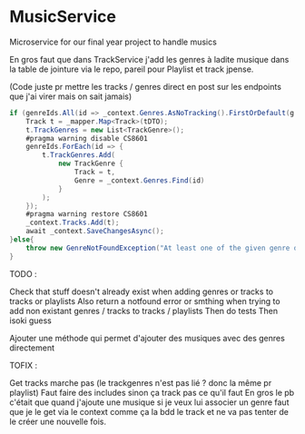 # MusicService
Microservice for our final year project to handle musics

En gros faut que dans TrackService j'add les genres à ladite musique dans la table de jointure via le repo, pareil pour Playlist et track jpense.


(Code juste pr mettre les tracks / genres direct en post sur les endpoints que j'ai virer mais on sait jamais)

```c#
if (genreIds.All(id => _context.Genres.AsNoTracking().FirstOrDefault(g => g.GenreId == id) != null) == true){
    Track t = _mapper.Map<Track>(tDTO);
    t.TrackGenres = new List<TrackGenre>();
    #pragma warning disable CS8601  
    genreIds.ForEach(id => {
        t.TrackGenres.Add(
            new TrackGenre {
                Track = t,
                Genre = _context.Genres.Find(id)
            }
        );
    });
    #pragma warning restore CS8601  
    _context.Tracks.Add(t);
    await _context.SaveChangesAsync();
}else{
    throw new GenreNotFoundException("At least one of the given genre does not exist");
}
```

TODO :

Check that stuff doesn't already exist when adding genres or tracks to tracks or playlists
Also return a notfound error or smthing when trying to add non existant genres / tracks to tracks / playlists
Then do tests
Then isoki guess

Ajouter une méthode qui permet d'ajouter des musiques avec des genres directement

TOFIX : 

Get tracks marche pas (le trackgenres n'est pas lié ? donc la même pr playlist)
Faut faire des includes sinon ça track pas ce qu'il faut
En gros le pb c'était que quand j'ajoute une musique si je veux lui associer un genre faut que je le get via le context comme ça la bdd le track et ne va pas tenter de le créer une nouvelle fois.
